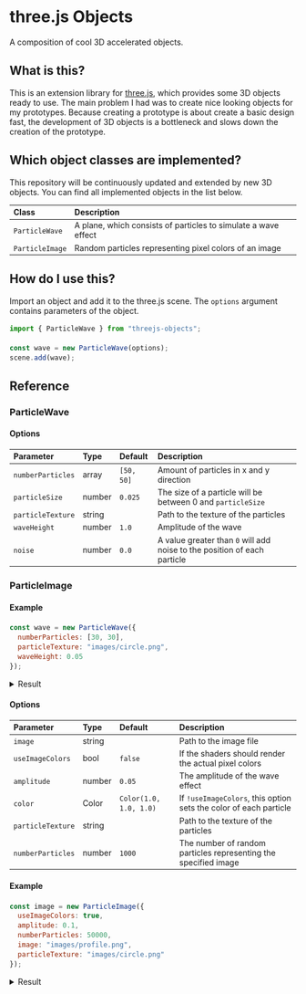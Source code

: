 # three.js Objects

A composition of cool 3D accelerated objects.

## What is this?

This is an extension library for [three.js](https://threejs.org/), which
provides some 3D objects ready to use. The main problem I had was to create nice
looking objects for my prototypes. Because creating a prototype is about create
a basic design fast, the development of 3D objects is a bottleneck and slows
down the creation of the prototype.

## Which object classes are implemented?

This repository will be continuously updated and extended by new 3D objects. You
can find all implemented objects in the list below.

| Class        | Description                 |
|:-------------|:----------------------------|
|`ParticleWave` |A plane, which consists of particles to simulate a wave effect|
|`ParticleImage`|Random particles representing pixel colors of an image|

## How do I use this?

Import an object and add it to the three.js scene. The `options` argument
contains parameters of the object.

```js
import { ParticleWave } from "threejs-objects";

const wave = new ParticleWave(options);
scene.add(wave);
```

## Reference

### ParticleWave

#### Options

| Parameter | Type | Default | Description |
|:----------|:-----|:--------|:------------|
| `numberParticles` | array  | `[50, 50]` | Amount of particles in x and y direction |
| `particleSize`    | number | `0.025`    | The size of a particle will be between 0 and `particleSize` |
| `particleTexture` | string |            | Path to the texture of the particles |
| `waveHeight`      | number | `1.0`      | Amplitude of the wave |
| `noise`           | number | `0.0`      | A value greater than `0` will add noise to the position of each particle |

### ParticleImage

#### Example

```js
const wave = new ParticleWave({
  numberParticles: [30, 30],
  particleTexture: "images/circle.png",
  waveHeight: 0.05
});
```

<details>
  <summary>Result</summary>
  <img src="./images/wave.png" width="250">
</details>


#### Options

| Parameter | Type | Default | Description |
|:----------|:-----|:--------|:------------|
| `image`   | string | | Path to the image file |
| `useImageColors` | bool | `false` | If the shaders should render the actual pixel colors |
| `amplitude` | number | `0.05` | The amplitude of the wave effect |
| `color` | Color | `Color(1.0, 1.0, 1.0)` | If `!useImageColors`, this option sets the color of each particle |
| `particleTexture` | string | | Path to the texture of the particles |
| `numberParticles` | number | `1000` | The number of random particles representing the specified image |

#### Example

```js
const image = new ParticleImage({
  useImageColors: true,
  amplitude: 0.1,
  numberParticles: 50000,
  image: "images/profile.png",
  particleTexture: "images/circle.png"
});
```

<details>
  <summary>Result</summary>
  <img src="./images/profile.png" width="250">
</details>


